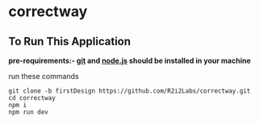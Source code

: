 # correctway
## To Run This Application
**pre-requirements:- [git](https://git-scm.com/downloads) and [node.js](https://nodejs.org/en/download/) should be installed in your machine**

run these commands
```
git clone -b firstDesign https://github.com/R2i2Labs/correctway.git
cd correctway
npm i
npm run dev
```

